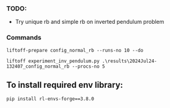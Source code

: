 ### TODO: 

- Try unique rb and simple rb on inverted pendulum problem


### Commands
```
liftoff-prepare config_normal_rb --runs-no 10 --do
```

```
liftoff experiment_inv_pendulum.py .\results\2024Jul24-132407_config_normal_rb --procs-no 5
```

## To install required env library:
```
pip install rl-envs-forge==3.8.0
```

